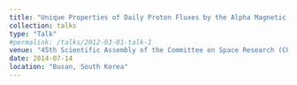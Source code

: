 ```yaml
---
title: "Unique Properties of Daily Proton Fluxes by the Alpha Magnetic Spectrometer"
collection: talks
type: "Talk"
#permalink: /talks/2012-03-01-talk-1
venue: "45th Scientific Assembly of the Committee on Space Research (COSPAR)"
date: 2014-07-14
location: "Busan, South Korea"
---
```


